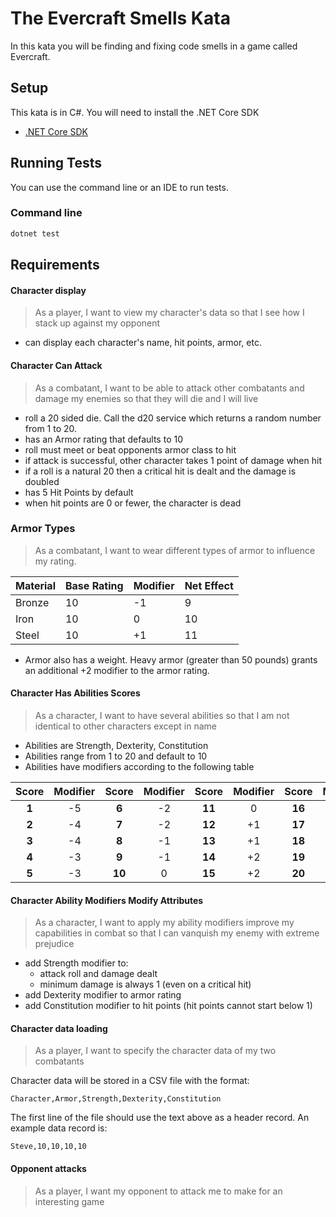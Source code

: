 # The Evercraft Smells Kata   

In this kata you will be finding and fixing code smells in a game called Evercraft. 

## Setup

This kata is in C#. You will need to install the .NET Core SDK

- [.NET Core SDK](https://dotnet.microsoft.com/download/dotnet-core/2.2)

## Running Tests

You can use the command line or an IDE to run tests.

### Command line

```bash
dotnet test
```

## Requirements


#### Character display

> As a player, I want to view my character's data so that I see how I stack up against my opponent

- can display each character's name, hit points, armor, etc.

#### Character Can Attack

> As a combatant, I want to be able to attack other combatants and damage my enemies so that they will die and I will live

- roll a 20 sided die. Call the d20 service which returns a random number from 1 to 20.
- has an Armor rating that defaults to 10
- roll must meet or beat opponents armor class to hit
- if attack is successful, other character takes 1 point of damage when hit
- if a roll is a natural 20 then a critical hit is dealt and the damage is doubled
- has 5 Hit Points by default
- when hit points are 0 or fewer, the character is dead

### Armor Types
> As a combatant, I want to wear different types of armor to influence my rating.

| Material | Base Rating | Modifier | Net Effect |
| --- | --- | --- | --- |
| Bronze | 10 | -1 | 9 |
| Iron | 10 | 0 | 10 |
| Steel | 10 | +1 | 11 |

- Armor also has a weight. Heavy armor (greater than 50 pounds) grants an additional +2 modifier to the armor rating. 

#### Character Has Abilities Scores

> As a character, I want to have several abilities so that I am not identical to other characters except in name

- Abilities are Strength, Dexterity, Constitution
- Abilities range from 1 to 20 and default to 10
- Abilities have modifiers according to the following table

|   Score   | Modifier |   Score   | Modifier |   Score   | Modifier |   Score   | Modifier |
|:---------:|:--------:|:---------:|:--------:|:---------:|:--------:|:---------:|:--------:|
|   __1__   |    -5    |   __6__   |    -2    |  __11__   |     0    |  __16__   |    +3    |
|   __2__   |    -4    |   __7__   |    -2    |  __12__   |    +1    |  __17__   |    +3    |
|   __3__   |    -4    |   __8__   |    -1    |  __13__   |    +1    |  __18__   |    +4    |
|   __4__   |    -3    |   __9__   |    -1    |  __14__   |    +2    |  __19__   |    +4    |
|   __5__   |    -3    |  __10__   |     0    |  __15__   |    +2    |  __20__   |    +5    |

#### Character Ability Modifiers Modify Attributes

> As a character, I want to apply my ability modifiers improve my capabilities in combat so that I can vanquish my enemy with extreme prejudice

- add Strength modifier to:
    - attack roll and damage dealt
    -  minimum damage is always 1 (even on a critical hit)
- add Dexterity modifier to armor rating
- add Constitution modifier to hit points (hit points cannot start below 1)

#### Character data loading

> As a player, I want to specify the character data of my two combatants

Character data will be stored in a CSV file with the format:

`Character,Armor,Strength,Dexterity,Constitution`

The first line of the file should use the text above as a header record. An example data record is:

`Steve,10,10,10,10`

#### Opponent attacks

> As a player, I want my opponent to attack me to make for an interesting game

